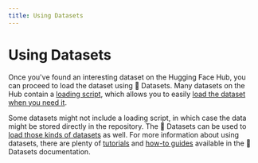 ```yaml
---
title: Using Datasets
---
```


<h1>Using Datasets</h1>

Once you've found an interesting dataset on the Hugging Face Hub, you can proceed to load the dataset using 🤗 Datasets. Many datasets on the Hub contain a [loading script](https://huggingface.co/docs/datasets/dataset_script), which allows you to easily [load the dataset when you need it](https://huggingface.co/docs/datasets/load_hub).

Some datasets might not include a loading script, in which case the data might be stored directly in the repository. The 🤗 Datasets can be used to [load those kinds of datasets](https://huggingface.co/docs/datasets/loading#hugging-face-hub) as well. For more information about using datasets, there are plenty of [tutorials](https://huggingface.co/docs/datasets/tutorial) and [how-to guides](https://huggingface.co/docs/datasets/how_to) available in the 🤗 Datasets documentation.